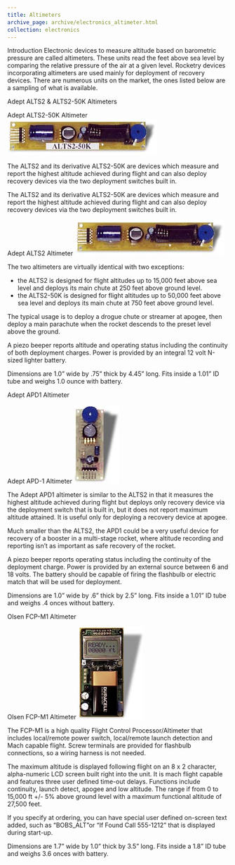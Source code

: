 ```yaml
---
title: Altimeters
archive_page: archive/electronics_altimeter.html
collection: electronics
---
```

Introduction Electronic devices to measure altitude based on barometric pressure are called altimeters. These units read the feet above sea level by comparing the relative pressure of the air at a given level. Rocketry devices incorporating altimeters are used mainly for deployment of recovery devices. There are numerous units on the market, the ones listed below are a sampling of what is available.

Adept ALTS2 & ALTS2-50K Altimeters

Adept ALTS2-50K Altimeter ![](/images/electronics_altimeter1.jpg)

The ALTS2 and its derivative ALTS2-50K are devices which measure and report the highest altitude achieved during flight and can also deploy recovery devices via the two deployment switches built in.

The ALTS2 and its derivative ALTS2-50K are devices which measure and report the highest altitude achieved during flight and can also deploy recovery devices via the two deployment switches built in.

Adept ALTS2 Altimeter ![](/images/electronics_altimeter2.jpg)

The two altimeters are virtually identical with two exceptions:

- the ALTS2 is designed for flight altitudes up to 15,000 feet above sea level and deploys its main chute at 250 feet above ground level. 
- the ALTS2-50K is designed for flight altitudes up to 50,000 feet above sea level and deploys its main chute at 750 feet above ground level.

The typical usage is to deploy a drogue chute or streamer at apogee, then deploy a main parachute when the rocket descends to the preset level above the ground.

A piezo beeper reports altitude and operating status including the continuity of both deployment charges. Power is provided by an integral 12 volt N-sized lighter battery.

Dimensions are 1.0” wide by .75” thick by 4.45” long. Fits inside a 1.01” ID tube and weighs 1.0 ounce with battery.

Adept APD1 Altimeter

Adept APD-1 Altimeter ![](/images/electronics_altimeter3.jpg)

The Adept APD1 altimeter is similar to the ALTS2 in that it measures the highest altitude achieved during flight but deploys only recovery device via the deployment switch that is built in, but it does not report maximum altitude attained. It is useful only for deploying a recovery device at apogee.

Much smaller than the ALTS2, the APD1 could be a very useful device for recovery of a booster in a multi-stage rocket, where altitude recording and reporting isn’t as important as safe recovery of the rocket.

A piezo beeper reports operating status including the continuity of the deployment charge. Power is provided by an external source between 6 and 18 volts. The battery should be capable of firing the flashbulb or electric match that will be used for deployment.

Dimensions are 1.0” wide by .6” thick by 2.5” long. Fits inside a 1.01” ID tube and weighs .4 onces without battery.

Olsen FCP-M1 Altimeter

Olsen FCP-M1 Altimeter ![](/images/electronics_altimeter4.jpg)

The FCP-M1 is a high quality Flight Control Processor/Altimeter that includes local/remote power switch, local/remote launch detection and Mach capable flight. Screw terminals are provided for flashbulb connections, so a wiring harness is not needed.

The maximum altitude is displayed following flight on an 8 x 2 character, alpha-numeric LCD screen built right into the unit. It is mach flight capable and features three user defined time-out delays. Functions include continuity, launch detect, apogee and low altitude. The range if from 0 to 15,000 ft +/- 5% above ground level with a maximum functional altitude of 27,500 feet.

If you specify at ordering, you can have special user defined on-screen text added, such as “BOBS\_ALT”or “If Found Call 555-1212” that is displayed during start-up.

Dimensions are 1.7” wide by 1.0” thick by 3.5” long. Fits inside a 1.8” ID tube and weighs 3.6 onces with battery.

